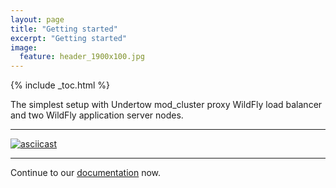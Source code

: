 ```yaml
---
layout: page
title: "Getting started"
excerpt: "Getting started"
image:
  feature: header_1900x100.jpg
---
```


{% include _toc.html %}

The simplest setup with Undertow mod_cluster proxy WildFly load balancer and two WildFly application server nodes.

---

[![asciicast](https://asciinema.org/a/48420.png)](https://asciinema.org/a/48420)

---

Continue to our [documentation](http://docs.modcluster.io/) now.


